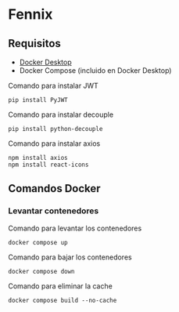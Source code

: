 # Fennix 

## Requisitos

- [Docker Desktop](https://www.docker.com/products/docker-desktop/)
- Docker Compose (incluido en Docker Desktop)

Comando para instalar JWT
```
pip install PyJWT
```


Comando para instalar decouple
```
pip install python-decouple
```

Comando para instalar axios
```
npm install axios
npm install react-icons

```



## Comandos Docker

### Levantar contenedores

Comando para levantar los contenedores 
```
docker compose up
```

Comando para bajar los contenedores 
```
docker compose down
```

Comando para eliminar la cache 
```
docker compose build --no-cache
```



